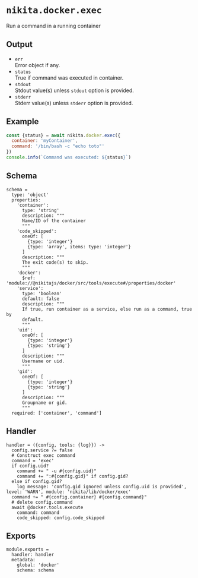 
# `nikita.docker.exec`

Run a command in a running container

## Output

* `err`   
  Error object if any.   
* `status`   
  True if command was executed in container.
* `stdout`   
  Stdout value(s) unless `stdout` option is provided.   
* `stderr`   
  Stderr value(s) unless `stderr` option is provided.   

## Example

```js
const {status} = await nikita.docker.exec({
  container: 'myContainer',
  command: '/bin/bash -c "echo toto"'
})
console.info(`Command was executed: ${status}`)
```

## Schema

    schema =
      type: 'object'
      properties:
        'container':
          type: 'string'
          description: """
          Name/ID of the container
          """
        'code_skipped':
          oneOf: [
            {type: 'integer'}
            {type: 'array', items: type: 'integer'}
          ]
          description: """
          The exit code(s) to skip.
          """
        'docker':
          $ref: 'module://@nikitajs/docker/src/tools/execute#/properties/docker'
        'service':
          type: 'boolean'
          default: false
          description: """
          If true, run container as a service, else run as a command, true by
          default.
          """
        'uid':
          oneOf: [
            {type: 'integer'}
            {type: 'string'}
          ]
          description: """
          Username or uid.
          """
        'gid':
          oneOf: [
            {type: 'integer'}
            {type: 'string'}
          ]
          description: """
          Groupname or gid.
          """
      required: ['container', 'command']

## Handler

    handler = ({config, tools: {log}}) ->
      config.service ?= false
      # Construct exec command
      command = 'exec'
      if config.uid?
        command += " -u #{config.uid}"
        command += ":#{config.gid}" if config.gid?
      else if config.gid?
        log message: 'config.gid ignored unless config.uid is provided', level: 'WARN', module: 'nikita/lib/docker/exec'
      command += " #{config.container} #{config.command}"
      # delete config.command
      await @docker.tools.execute
        command: command
        code_skipped: config.code_skipped

## Exports

    module.exports =
      handler: handler
      metadata:
        global: 'docker'
        schema: schema

